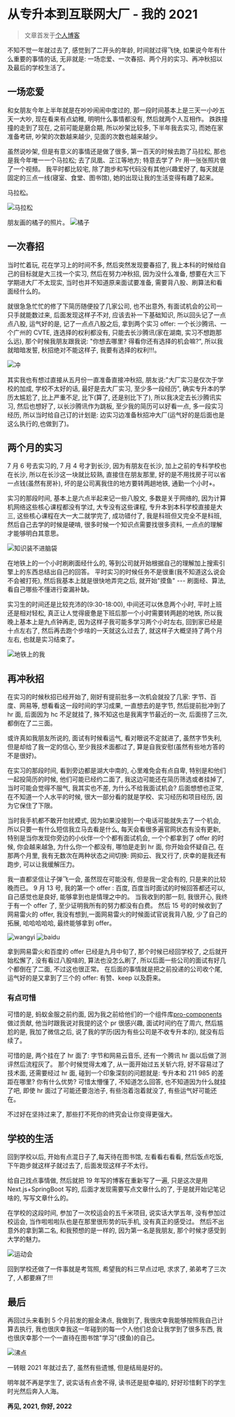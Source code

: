# 从专升本到互联网大厂 - 我的 2021

> 文章首发于[个人博客](https://itsuki.cn)

不知不觉一年就过去了, 感觉到了二开头的年龄, 时间就过得飞快, 如果说今年有什么重要的事情的话, 无非就是: 一场恋爱、一次春招、两个月的实习、再冲秋招以及最后的学校生活了。

## 一场恋爱

和女朋友今年上半年就是在吵吵闹闹中度过的, 那一段时间基本上是三天一小吵五天一大吵, 现在看来有点幼稚, 明明什么事情都没有, 然后就两个人互相作。 跌跌撞撞的走到了现在, 之前可能是磨合期, 所以吵架比较多, 下半年我去实习, 而她在家准备考研, 吵架的次数越来越少, 见面的次数也越来越少。

虽然说吵架, 但是有意义的事情还是做了很多, 第一百天的时候去跑了马拉松, 那也是我今年唯一一个马拉松; 去了凤凰、芷江等地方; 特意去学了 Pr 用一张张照片做了一个视频。 我平时都比较宅, 除了跑步和写代码没有其他兴趣爱好了, 每天就是固定的三点一线(寝室、食堂、图书馆), 她的出现让我的生活变得有趣了起来。

马拉松。

![马拉松](https://static.itsuki.cn/article/marathon.jpg)

朋友画的橘子的照片。
![橘子](https://static.itsuki.cn/article/life1.jpg)

## 一次春招

当时忙着玩, 花在学习上的时间不多, 然后突然发现要春招了, 我上本科的时候给自己的目标就是大三找一个实习, 然后在努力冲秋招, 因为没什么准备, 想要在大三下学期进大厂不太现实, 当时也并不知道原来面试要准备, 需要背八股、刷算法和看面经什么的。

就很急急忙忙的修了下简历随便投了几家公司, 也不出意外, 有面试机会的公司一只手就能数过来, 后面发现这样子不对, 应该去补一下基础知识, 所以回头记了一点点八股, 运气好的是, 记了一点点八股之后, 拿到两个实习 offer: 一个长沙腾讯、一个广州的 CVTE, 连选择的权利都没有, 只能去长沙腾讯(家在湖南, 实习不想跑那么远), 那个时候我朋友跟我说: "你想去哪里? 得看你还有选择的机会嘛?", 所以我就暗暗发誓, 秋招绝对不能这样子, 我要有选择的权利!!!。

![冲](https://static.itsuki.cn/article/chong.jpeg)

其实我也有想过直接从五月份一直准备直接冲秋招, 朋友说:"大厂实习是仅次于学校的加成, 学校不太好的话, 最好是去大厂实习, 至少多一段经历", 确实专升本的学历太尴尬了, 比上严重不足, 比下(算了, 还是别比下了), 所以我决定去长沙腾讯实习, 然后也想好了, 以长沙腾讯作为跳板, 至少我的简历可以好看一点, 多一段实习经历, 所以当时给自己订的计划是: 边实习边准备秋招冲大厂(运气好的是后面也是这么执行的,也做到了)。

## 两个月的实习

7 月 6 号去实习的, 7 月 4 号才到长沙, 因为有朋友在长沙, 加上之前的专科学校也在长沙, 所以在长沙这一块就比较熟, 直接住在朋友那里, 好的是不用找房子可以省一点钱(虽然有房补), 坏的是公司离我住的地方要转两趟地铁, 通勤一个小时+。

实习的那段时间, 基本上是六点半起来记一些八股文, 多数是关于网络的, 因为计算机网络这些核心课程都没有学过, 大专没有这些课程, 专升本到本科学校直接是大三, 这些核心课程在大一大二就学完了, 成功错付了, 我是科班但又完全不是科班, 然后自己去学的时候是硬啃, 很多时候一个知识点需要找很多资料, 一点点的理解才能够明白其意思。

![知识装不进脑袋](https://static.itsuki.cn/article/noFitHead.jpeg)

在地铁上的一个小时刷刷面经什么的, 等到公司就开始根据自己的理解加上搜索引擎上的东西总结出自己的回答。 平时实习的时候任务不是很重(我不知道这么说会不会被打死), 然后我基本上就是很快地弄完之后, 就开始"摸鱼" --- 刷面经、算法, 看自己哪些不懂进行查漏补缺。

实习生的时间还是比较充沛的(9:30-18:00), 中间还可以休息两个小时, 平时上班还是相对轻松, 真正让人觉得疲惫是下班后那一个小时需要转两趟的地铁, 所以我晚上基本上是九点钟再走, 因为这样子我可能多学习两个小时左右, 回到家已经是十点左右了, 然后再去跑个步啥的一天就这么过去了, 就这样子大概坚持了两个月左右, 也就是实习结束了。

![地铁上的我](https://static.itsuki.cn/article/subwayMe.jpg)

## 再冲秋招

在实习的时候秋招已经开始了, 刚好有提前批多一次机会就投了几家: 字节、百度、网易等, 想看看这一段时间的学习成果, 一直想去的是字节, 然后提前批冲到了 hr 面, 后面因为 hc 不足就挂了, 殊不知这也是我离字节最近的一次, 后面捞了三次, 都倒在了二三面。

或许真如我朋友所说的, 面试有时候看运气, 看对眼说不定就进了, 虽然字节失利, 但是却给了我一定的信心, 至少我技术面都过了, 算是自我安慰(虽然有些地方答的不是很好)。

在实习的那段时间, 看到旁边都是湖大中南的, 心里难免会有点自卑, 特别是和他们一起投简历的时候, 他们可能已经约二面了, 我这边可能还在简历筛选或者挂掉了, 当时可能会觉得不服气, 我其实也不差, 为什么不给我面试机会? 后面想想也正常, 在不知道一个人水平的时候, 很大一部分看的就是学校、实习经历和项目经历, 因为它保住了下限。

当时我手机都不敢开勿扰模式, 因为如果没接到一个电话可能就失去了一个机会, 所以只要一有什么短信我立马去看是什么, 每天会看很多遍官网状态有没有更新, 特别是当你发现你旁边的小伙伴一个个都有面试机会, 一个个都拿到了 offer 的时候, 你会越来越急, 为什么你一个都没有, 哪怕是走到 hr 面, 你开始会怀疑自己, 在那两个月里, 我有无数次在两种状态之间切换: 网抑云、我又行了, 庆幸的是我还有跑步, 可以让我缓解压力。

我一直都坚信让子弹飞一会, 虽然现在可能没有, 但是我一定会有的, 只是来的比较晚而已。 9 月 13 号, 我的第一个 offer : 百度, 百度当时面试的时候回答都还可以, 自己感觉也是良好, 能够拿到也是情理之中的。 当我收到的那一刻, 我很开心, 我终于有一个 offer 了, 至少证明我所有的努力都没有白费。 然后 15 号的时候收到了网易雷火的 offer, 我没有想到,一面网易雷火的时候面试官说我背八股, 少了自己的拓展, 哈哈哈哈哈, 最终能够拿到 offer。

![wangyi](https://static.itsuki.cn/article/wangyi.png)
![baidu](https://static.itsuki.cn/article/baidu.jpg)

拿到网易雷火和百度的 offer 已经是九月中旬了, 那个时候已经回学校了, 之后就开始松懈了, 没有看过八股啥的, 算法也没怎么刷了, 所以后面一些公司的面试有好几个都倒在了二面, 不过这也很正常。 在后面的事情就是把之前投递的公司收个尾, 运气好的是又拿到了三个的 offer: 有赞、keep 以及蔚来。

### 有点可惜

可惜的是, 蚂蚁金服之前约面, 因为我之前给他们的一个组件库[pro-components](https://github.com/ant-design/pro-components)做过贡献, 他当时跟我说对我提的这个 pr 很感兴趣, 面试时间约在了周六, 然后尴尬的是, 我加了微信之后, 说了我的学历(因为有些公司是不收专升本的), 就没有后续了。

可惜的是, 两个挂在了 hr 面了: 字节和网易云音乐, 还有一个腾讯 hr 面以后做了测评然后流程灰了。 那个时候觉得太难了, 从一面开始过五关斩六将, 好不容易过了技术面, 还需要经过 hr 面, 碰到一个印象深刻的问题就是: 专升本和 211 985 的差距在哪里? 你有什么优势? 可惜太懵懂了, 不知道怎么回答, 也不知道因为什么就挂了吧, 即使 hr 面过了可能还要泡池子, 有些泡着泡着就没了, 有些运气好可能还在。

不过好在坚持过来了, 那些打不死你的终究会让你变得更强大。

## 学校的生活

回到学校以后, 开始有点混日子了,每天待在图书馆, 左看看右看看, 然后饭点吃饭, 下午跑步就这样子就过去了, 后面发现这样子不太行。

给自己找点事情做, 然后就把 19 年写的博客在重新写了一遍, 只是这次是用 Next.js+SpringBoot 写的, 后面才发现需要写点文章什么的了, 于是就开始记笔记啥的, 写写文章什么的。

在学校的这段时间, 参加了一次校运会的五千米项目, 说实话大学五年, 没有参加过校运会, 当作啦啦啦队也是在那里很形势的玩手机, 没有真正的感受过。 然后不出意外的拿到第二名, 和我预想的是一样的, 因为第一名是我朋友, 那个时候才感受到大学的魅力。

![运动会](https://static.itsuki.cn/article/running.jpg)

回到学校还做了一件事就是考驾照, 希望我的科三早点过吧, 求求了, 弟弟考了三次了, 人都要麻了!!!

## 最后

再回过头来看到 5 个月前发的掘金沸点, 我做到了, 我很庆幸我能够按照我自己计算去执行, 我也很庆幸我这一年碰到的每一个人他们总会让我学到了很多东西, 我也很庆幸那个一个一直待在图书馆"学习"(摸鱼)的自己。

![沸点](https://static.itsuki.cn/article/boilingPoint.png)

一转眼 2021 年就过去了, 虽然有些遗憾, 但是结局是好的。

明年就不再是学生了, 说实话有点舍不得, 读书还是挺幸福的, 好好珍惜剩下的学生时光然后奔入人海。

**再见, 2021, 你好, 2022**
